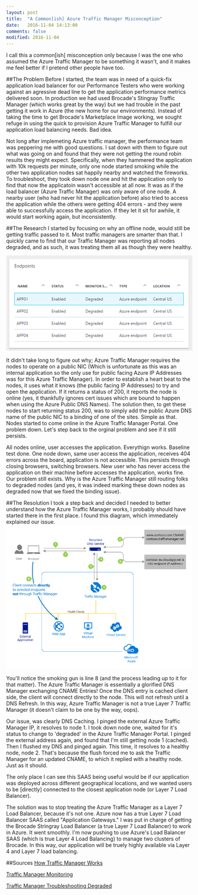 ```yaml
---
layout: post
title:  "A Common[ish] Azure Traffic Manager Misconception"
date:   2016-11-04 14:13:00
comments: false
modified: 2016-11-04
---
```


I call this a common[ish] misconception only because I was the one who assumed the Azure Traffic Manager to be something it wasn't, and it makes me feel better if I pretend other people have too. 

##The Problem
Before I started, the team was in need of a quick-fix application load balancer for our Performance Testers who were working against an agressive dead line to get the application performance metrics delivered soon. In production we had used Brocade's Stingray Traffic Manager (which works great by the way) but we had trouble in the past getting it work in Azure (the new home for our environments). Instead of taking the time to get Brocade's Marketplace Image working, we sought refuge in using the quick to provision Azure Traffic Manager to fulfill our application load balancing needs. Bad idea. 

Not long after implemeting Azure traffic manager, the performance team was peppering me with good questions. I sat down with them to figure out what was going on and found that they were not getting the round robin results they might expect. Specifically, when they hammered the application with 10k requests per minute, only one node started smoking while the other two application nodes sat happily nearby and watched the fireworks. To troubleshoot, they took down node one and hit the application only to find that now the applicatoin wasn't accessible at all now. It was as if the load balancer (Azure Traffic Manager) was only aware of one node. A nearby user (who had never hit the application before) also tried to access the application while the others were getting 404 errors - and they were able to successfully access the application. If they let it sit for awhile, it would start working again, but inconsistently. 

##The Research
I started by focusing on why an offline node, would still be getting traffic passed to it. Most traffic managers are smarter than that. I quickly came to find that our Traffic Manager was reporting all nodes degraded, and as such, it was treating them all as though they were healthy. 

![downNodes](/images/downNodes.PNG)

It didn't take long to figure out why; Azure Traffic Manager requires the nodes to operate on a public NIC (Which is unfortunate as this was an internal application so the only use for public facing Azure IP Addresses was for this Azure Traffic Manager). In order to establish a heart beat to the nodes, it uses what it knows (the public facing IP Addresses) to try and open the application. If it returns a status of 200, it reports the node is online (yes, it thankfully ignores cert issues which are bound to happen when using the Azure Public DNS Names). The solution then, to get these nodes to start returning status 200, was to simply add the public Azure DNS name of the public NIC to a binding of one of the sites. Simple as that. Nodes started to come online in the Azure Traffic Manager Portal. One problem down. Let's step back to the orginal problem and see if it still persists. 

All nodes online, user accesses the application. Everythign works. Baseline test done. One node down, same user access the application, receives 404 errors across the board, application is not accessible. This persists through closing browsers, switching browsers. New user who has never access the application on their machine before accesses the application, works fine. Our problem still exists. Why is the Azure Traffic Manager still routing folks to degraded nodes (and yes, it was indeed marking these down nodes as degraded now that we fixed the binding issue). 

##The Resolution
I took a step back and decided I needed to better understand how the Azure Traffic Manager works, I probably should have started there in the first place. I found this diagram, which immediately explained our issue. 
![azureTrafficManager](/images/azureTrafficManager.png)

You'll notice the smoking gun is line 8 (and the process leading up to it for that matter). The Azure Traffic Manager is essentially a glorified DNS Manager exchanging CNAME Entries! Once the DNS entry is cached client side, the client will connect directly to the node. This will not refresh until a DNS Refresh. In this way, Azure Traffic Manager is not a true Layer 7 Traffic Manager (it doesn't claim to be one by the way, oops).

Our issue, was clearly DNS Caching. I pinged the external Azure Traffic Manager IP, it resolves to node 1. I took down node one, waited for it's status to change to 'degraded' in the Azure Traffic Manager Portal. I pinged the external address again, and found that I'm still getting node 1 (cached). Then I flushed my DNS and pinged again. This time, it resolves to a healthy node, node 2. That's because the flush forced me to ask the Traffic Manager for an updated CNAME, to which it replied with a healthy node. Just as it should. 

The only place I can see this SAAS being useful would be if our application was deployed across different geographical locations, and we wanted users to be [directly] connected to the closest application node (or Layer 7 Load Balancer). 

The solution was to stop treating the Azure Traffic Manager as a Layer 7 Load Balancer, because it's not one. Azure now has a true Layer 7 Load Balancer SAAS called "Application Gateways." I was put in charge of getting the Brocade Stringray Load Balancer (a true Layer 7 Load Balancer) to work in Azure. It went smoothly. I'm now pushing to use Azure's Load Balancer SAAS (which is true Layer 4 Load Balancing) to manage two clusters of Brocade. In this way, our application will be truely highly available via Layer 4 and Layer 7 load balancing.


##Sources
[How Traffic Manager Works](https://azure.microsoft.com/en-us/documentation/articles/traffic-manager-how-traffic-manager-works/)

[Traffic Manager Monitoring](https://azure.microsoft.com/en-us/documentation/articles/traffic-manager-monitoring/)

[Traffic Manager Troubleshooting Degraded](https://azure.microsoft.com/en-us/documentation/articles/traffic-manager-troubleshooting-degraded/)
